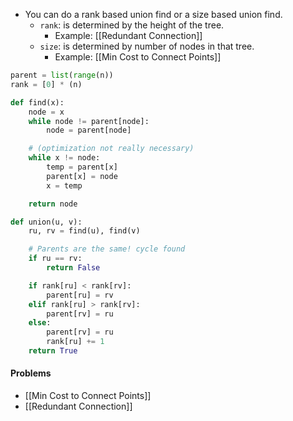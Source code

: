 - You can do a rank based union find or a size based union find.
	- `rank`: is determined by the height of the tree.
		- Example: [[Redundant Connection]]
	- `size`: is determined by number of nodes in that tree.
		- Example: [[Min Cost to Connect Points]]

```python
parent = list(range(n))
rank = [0] * (n)

def find(x):
	node = x
	while node != parent[node]:
		node = parent[node]

	# (optimization not really necessary)
	while x != node:
		temp = parent[x]
		parent[x] = node
		x = temp

	return node

def union(u, v):
	ru, rv = find(u), find(v)

	# Parents are the same! cycle found
	if ru == rv:
		return False

	if rank[ru] < rank[rv]:
		parent[ru] = rv
	elif rank[ru] > rank[rv]:
		parent[rv] = ru
	else:
		parent[rv] = ru
		rank[ru] += 1
	return True
```

#### Problems
- [[Min Cost to Connect Points]]
- [[Redundant Connection]]